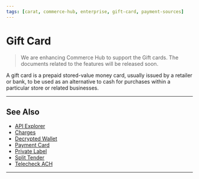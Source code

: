 ```yaml
---
tags: [carat, commerce-hub, enterprise, gift-card, payment-sources]
---
```



# Gift Card

<!-- theme : danger -->
>We are enhancing Commerce Hub to support the Gift cards. The documents related to the features will be released soon.

A gift card is a prepaid stored-value money card, usually issued by a retailer or bank, to be used as an alternative to cash for purchases within a particular store or related businesses.


---

## See Also

- [API Explorer](../api/?type=post&path=/payments/v1/charges)
- [Charges](?path=docs/Resources/API-Documents/Payments/Charges.md)
- [Decrypted Wallet](docs/Resources/Guides/Payment-Sources/Decrypted-Wallet.md)
- [Payment Card](?path=docs/Resources/Guides/Payment-Sources/Payment-Card.md)
- [Private Label](?path=docs/Resources/Guides/Payment-Sources/Private-Label.md)
- [Split Tender](?path=docs/Resources/Guides/Split-Tender.md)
- [Telecheck ACH](?path=docs/Resources/Guides/Payment-Sources/TeleCheck-ACH.md)

---

